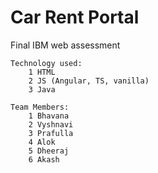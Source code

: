 # Car Rent Portal
  Final IBM web assessment
  
    Technology used:
        1 HTML
        2 JS (Angular, TS, vanilla)
        3 Java

    Team Members:
        1 Bhavana
        2 Vyshnavi
        3 Prafulla
        4 Alok
        5 Dheeraj
        6 Akash

